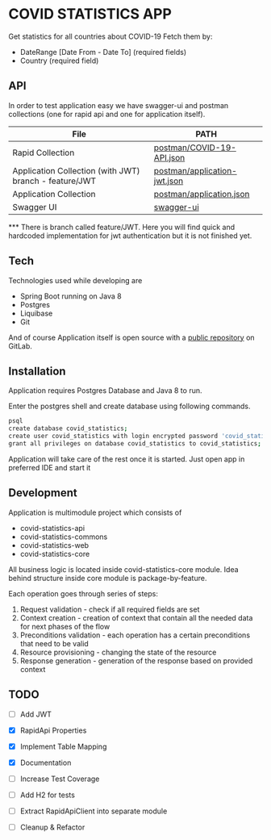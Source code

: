 # COVID STATISTICS APP

Get statistics for all countries about COVID-19
Fetch them by:
- DateRange [Date From - Date To] (required fields)
- Country (required field)

## API

In order to test application easy we have swagger-ui and postman collections (one for rapid api and one for application itself).

| File                                                   | PATH                                                                 |
|--------------------------------------------------------|----------------------------------------------------------------------|
| Rapid Collection                                       | [postman/COVID-19-API.json][PlRApi]                                  |
| Application Collection (with JWT) branch - feature/JWT | [postman/application-jwt.json][PlAppJWT]                             |
| Application Collection                                 | [postman/application.json][PlApp]                                    |
| Swagger UI                                             | [swagger-ui](http://localhost:9017/covid-statistics/swagger-ui.html) |

*** There is branch called feature/JWT. Here you will find quick and hardcoded implementation for jwt authentication but it is not finished yet.

## Tech

Technologies used while developing are

- Spring Boot running on Java 8
- Postgres
- Liquibase
- Git

And of course Application itself is open source with a [public repository][git-repo-url]
on GitLab.

## Installation

Application requires Postgres Database and Java 8 to run.

Enter the postgres shell and create database using following commands.

```sh
psql
create database covid_statistics;
create user covid_statistics with login encrypted password 'covid_statistics';
grant all privileges on database covid_statistics to covid_statistics;
```

Application will take care of the rest once it is started. 
Just open app in preferred IDE and start it



## Development

Application is multimodule project which consists of
- covid-statistics-api
- covid-statistics-commons
- covid-statistics-web
- covid-statistics-core

All business logic is located inside covid-statistics-core module.
Idea behind structure inside core module is package-by-feature.

Each operation goes through series of steps:
1. Request validation - check if all required fields are set
2. Context creation - creation of context that contain all the needed data for next phases of the flow
3. Preconditions validation - each operation has a certain preconditions that need to be valid
4. Resource provisioning - changing the state of the resource
5. Response generation - generation of the response based on provided context

## TODO

- [ ] Add JWT
- [x] RapidApi Properties
- [x] Implement Table Mapping
- [x] Documentation
- [ ] Increase Test Coverage
- [ ] Add H2 for tests
- [ ] Extract RapidApiClient into separate module
- [ ] Cleanup & Refactor



[//]: # (These are reference links used in the body of this note and get stripped out when the markdown processor does its job. There is no need to format nicely because it shouldn't be seen. Thanks SO - http://stackoverflow.com/questions/4823468/store-comments-in-markdown-syntax)

[git-repo-url]: <https://github.com/jaksatomovic/covid-statistics>

[PlRApi]: <https://github.com/jaksatomovic/covid-statistics/tree/main/covid-statistics-api/postman/>
[PlAppJWT]: <https://github.com/jaksatomovic/covid-statistics/tree/main/covid-statistics-api/postman/>
[PlApp]: <https://github.com/jaksatomovic/covid-statistics/tree/main/covid-statistics-api/postman/>

